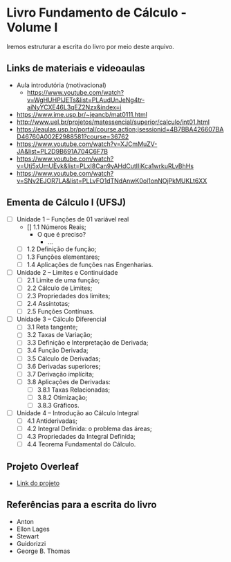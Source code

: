 # Livro Fundamento de Cálculo  - Volume I
Iremos estruturar a escrita do livro  por meio deste arquivo.

## Links de materiais e videoaulas
- Aula introdutória (motivacional)
  - <https://www.youtube.com/watch?v=WgHUHPlJETs&list=PLAudUnJeNg4tr-aiNyYCXE46L3qEZ2Nzx&index=i>
- <https://www.ime.usp.br/~jeancb/mat0111.html>
- <http://www.uel.br/projetos/matessencial/superior/calculo/int01.html>
- <https://eaulas.usp.br/portal/course.action;jsessionid=4B7BBA426607BAD46760A002E2988581?course=36762>
- <https://www.youtube.com/watch?v=XJCmMuZV-JA&list=PL2D9B691A704C6F7B>
- <https://www.youtube.com/watch?v=Utj5xUmUEvk&list=PLxI8Can9yAHdCutIIiKca1wrkuRLvBhHs>
- <https://www.youtube.com/watch?v=SNv2EJOR7LA&list=PLLvFO1dTNdAnwK0ol1onNOjPkMUKLt6XX>

## Ementa de Cálculo I (UFSJ)

- [ ] Unidade 1 – Funções de 01 variável real
  - [] 1.1 Números Reais;
    - O que é preciso?
      - ... 
  - [ ] 1.2 Definição de função;
  - [ ] 1.3 Funções elementares;
  - [ ] 1.4 Aplicações de funções nas Engenharias.
- [ ] Unidade 2 – Limites e Continuidade
  - [ ] 2.1 Limite de uma função;
  - [ ] 2.2 Cálculo de Limites;
  - [ ] 2.3 Propriedades dos limites;
  - [ ] 2.4 Assíntotas; 
  - [ ] 2.5 Funções Contínuas.
- [ ] Unidade 3 – Cálculo Diferencial
  - [ ] 3.1 Reta tangente;
  - [ ] 3.2 Taxas de Variação;
  - [ ] 3.3 Definição e Interpretação de Derivada;
  - [ ] 3.4 Função Derivada;
  - [ ] 3.5 Cálculo de Derivadas;
  - [ ] 3.6 Derivadas superiores;
  - [ ] 3.7 Derivação implícita;
  - [ ] 3.8 Aplicações de Derivadas:
    - [ ] 3.8.1 Taxas Relacionadas;
    - [ ] 3.8.2 Otimização;
    - [ ] 3.8.3 Gráficos.
- [ ] Unidade 4 – Introdução ao Cálculo Integral
  - [ ] 4.1 Antiderivadas;
  - [ ] 4.2 Integral Definida: o problema das áreas;
  - [ ] 4.3 Propriedades da Integral Definida;
  - [ ] 4.4 Teorema Fundamental do Cálculo.
     
## Projeto Overleaf

- [Link do projeto](https://www.overleaf.com/project/673bcbaa59720f5ba9f95fc0)

## Referências para a escrita do livro

- Anton
- Ellon Lages
- Stewart
- Guidorizzi
- George B. Thomas
  

